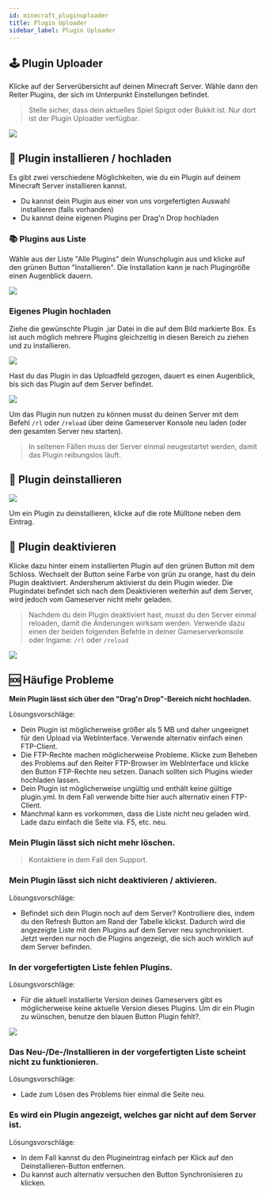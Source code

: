 ```yaml
---
id: minecraft_pluginuploader
title: Plugin Uploader
sidebar_label: Plugin Uploader
---
```


## 🕹 Plugin Uploader

Klicke auf der Serverübersicht auf deinen Minecraft Server. Wähle dann den Reiter Plugins, der sich im Unterpunkt Einstellungen befindet.

> Stelle sicher, dass dein aktuelles Spiel Spigot oder Bukkit ist. Nur dort ist der Plugin Uploader verfügbar.

![](https://screensaver01.zap-hosting.com/index.php/s/QebjPJ7kb3jAjEQ/preview)

## 🔼 Plugin installieren / hochladen

Es gibt zwei verschiedene Möglichkeiten, wie du ein Plugin auf deinem Minecraft Server installieren kannst. 

- Du kannst dein Plugin aus einer von uns vorgefertigten Auswahl installieren (falls vorhanden)
- Du kannst deine eigenen Plugins per Drag'n Drop hochladen

### 📚 Plugins aus Liste

Wähle aus der Liste "Alle Plugins" dein Wunschplugin aus und klicke auf den grünen Button "Installieren". Die Installation kann je nach Plugingröße einen Augenblick dauern.

![](https://screensaver01.zap-hosting.com/index.php/s/pS3CWPBT3mxXyHr/preview)

###  Eigenes Plugin hochladen 

Ziehe die gewünschte Plugin .jar Datei in die auf dem Bild markierte Box. Es ist auch möglich mehrere Plugins gleichzeitig in diesen Bereich zu ziehen und zu installieren.

![](https://screensaver01.zap-hosting.com/index.php/s/EWB49StdDnf2aEC/preview)

Hast du das Plugin in das Uploadfeld gezogen, dauert es einen Augenblick, bis sich das Plugin auf dem Server befindet.

![](https://screensaver01.zap-hosting.com/index.php/s/gLJEP6msd6Wypsc/preview)

Um das Plugin nun nutzen zu können musst du deinen Server mit dem Befehl `/rl` oder `/reload` über deine Gameserver Konsole neu laden (oder den gesamten Server neu starten). 

> In seltenen Fällen muss der Server einmal neugestartet werden, damit das Plugin reibungslos läuft.

## 🚮 Plugin deinstallieren

![](https://screensaver01.zap-hosting.com/index.php/s/bXBA4GXNg6Znd5p/preview)

Um ein Plugin zu deinstallieren, klicke auf die rote Mülltone neben dem Eintrag.

## 🔴 Plugin deaktivieren

Klicke dazu hinter einem installierten Plugin auf den grünen Button mit dem Schloss. Wechselt der Button seine Farbe von grün zu orange, hast du dein Plugin deaktiviert. Andersherum aktivierst du dein Plugin wieder. Die Plugindatei befindet sich nach dem Deaktivieren weiterhin auf dem Server, wird jedoch vom Gameserver nicht mehr geladen.

> Nachdem du dein Plugin deaktiviert hast, musst du den Server einmal reloaden, damit die Änderungen wirksam werden. Verwende dazu einen der beiden folgenden Befehle in deiner Gameserverkonsole oder Ingame: `/rl` oder `/reload`

![](https://screensaver01.zap-hosting.com/index.php/s/oFLgW46xixPij36/preview)


## 🆘 Häufige Probleme

**Mein Plugin lässt sich über den "Drag'n Drop"-Bereich nicht hochladen.**

Lösungsvorschläge:

- Dein Plugin ist möglicherweise größer als 5 MB und daher ungeeignet für den Upload via WebInterface. Verwende alternativ einfach einen FTP-Client. 
- Die FTP-Rechte machen möglicherweise Probleme. Klicke zum Beheben des Problems auf den Reiter FTP-Browser im WebInterface und klicke den Button FTP-Rechte neu setzen. Danach sollten sich Plugins wieder hochladen lassen.
- Dein Plugin ist möglicherweise ungültig und enthält keine gültige plugin.yml. In dem Fall verwende bitte hier auch alternativ einen FTP-Client.
- Manchmal kann es vorkommen, dass die Liste nicht neu geladen wird. Lade dazu einfach die Seite via. F5, etc. neu.

### Mein Plugin lässt sich nicht mehr löschen.

> Kontaktiere in dem Fall den Support.

### Mein Plugin lässt sich nicht deaktivieren / aktivieren.

Lösungsvorschläge:

- Befindet sich dein Plugin noch auf dem Server? Kontrolliere dies, indem du den Refresh Button am Rand der Tabelle klickst. Dadurch wird die angezeigte Liste mit den Plugins auf dem Server neu synchronisiert. Jetzt werden nur noch die Plugins angezeigt, die sich auch wirklich auf dem Server befinden.

### In der vorgefertigten Liste fehlen Plugins.

Lösungsvorschläge:

- Für die aktuell installierte Version deines Gameservers gibt es möglicherweise keine aktuelle Version dieses Plugins. Um dir ein Plugin zu wünschen, benutze den blauen Button Plugin fehlt?.

![](https://screensaver01.zap-hosting.com/index.php/s/waDKkT4bSXiGMTb/preview)

### Das Neu-/De-/Installieren in der vorgefertigten Liste scheint nicht zu funktionieren.

Lösungsvorschläge:

- Lade zum Lösen des Problems hier einmal die Seite neu.

### Es wird ein Plugin angezeigt, welches gar nicht auf dem Server ist.

Lösungsvorschläge:

- In dem Fall kannst du den Plugineintrag einfach per Klick auf den Deinstallieren-Button entfernen.
- Du kannst auch alternativ versuchen den Button Synchronisieren zu klicken.